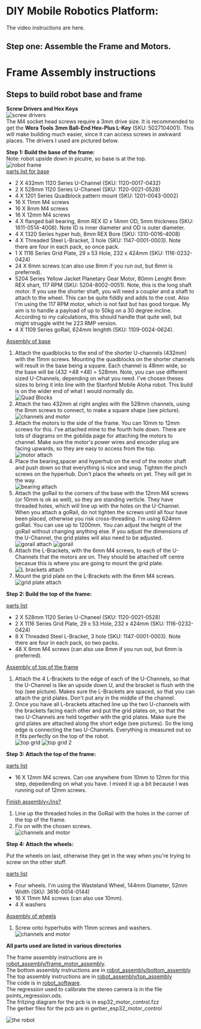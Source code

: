 # DIY Mobile Robotics Platform:
The video instructions are here. <br/>

## Step one: Assemble the Frame and Motors.
# Frame Assembly instructions

## Steps to build robot base and frame
__Screw Drivers and Hex Keys__<br/>
![screw drivers](https://github.com/jonathanrandall/diy_mobile_robot/blob/main/project_photos/IMG_9034.JPEG) <br/>
The M4 socket head screws require a 3mm drive size. It is recommended to get the __Wera Tools 3mm Ball-End Hex-Plus L-Key__ (SKU: 5027104001). This will make building much easier, since it can access screws in awkward places. The drivers I used are pictured below.

__Step 1: Build the base of the frame:__<br/>
Note: robot upside down in picutre, so base is at the top. <br/>
![robot frame](https://github.com/jonathanrandall/diy_mobile_robot/blob/main/project_photos/IMG_9070.jpeg)<br/>
<ins>parts list for base</ins>
* 2 X 432mm 1120 Series U-Channel (SKU: 1120-0017-0432)
* 2 X 528mm 1120 Series U-Chaneel (SKU: 1120-0021-0528)
* 4 X 1201 Series Quadblock pattern mount (SKU: 1201-0043-0002)
* 16 X 11mm M4 screws
* 16 X 8mm M4 screws
* 16 X 12mm M4 screws
* 4 X flanged ball bearing, 8mm REX ID x 14mm OD, 5mm thickness (SKU: 1611-0514-4008). Note ID is inner diameter and OD is outer diameter.
* 4 X 1320 Series hyper hub, 8mm REX Bore (SKU: 1310-0016-4008)
* 4 X Threaded Steel L-Bracket, 3 hole (SKU: 1147-0001-0003). Note there are four in each pack, so once pack.
* 1 X 1116 Series Grid Plate, 29 x 53 Hole, 232 x 424mm (SKU: 1116-0232-0424)
* 24 X 6mm screws (can also use 8mm if you run out, but 6mm is preferred).
* 5204 Series Yellow  Jacket Planetary Gear Motor, 80mm Lenght 8mm REX shart, 117 RPM (SKU: 5204-8002-0051). Note, this is the long shaft motor. If you use the shorter shaft, you will need a coupler and a shaft to attach to the wheel. This can be quite fiddly and adds to the cost. Also I'm using the 117 RPM motor, which is not fast but has good torque. My aim is to handle a payload of up to 50kg on a 30 degree incline. According to my calculations, this should handle that quite well, but might struggle witht he 223 RMP version.
* 4 X 1109 Series goRail, 624mm lenghth (SKU: 1109-0024-0624). 

<ins>Assembly of base</ins>
1. Attach the quadblocks to the end of the shorter U-channels (432mm) with the 11mm screws. Mounting the quadblocks on the shorter channels will result in the base being a square. Each channel is 48mm wide, so the base will be (432 +48 +48) = 528mm. Note, you can use different sized U-Channels, depending on what you need. I've chosen theses sizes to bring it into line with the Stanford Mobile Aloha robot. This build is on the wider end of what I would normally do.<br/> 
![Quad Blocks](https://github.com/jonathanrandall/diy_mobile_robot/blob/main/project_photos/IMG_9015.JPEG)
2. Attach the two 432mm at right angles with the 528mm channels, using the 8mm screws to connect, to make a square shape (see picture).<br/>
![channels and motor](https://github.com/jonathanrandall/diy_mobile_robot/blob/main/project_photos/IMG_9023.JPEG)
3. Attach the motors to the side of the frame. You can 10mm to 12mm screws for this. I've attached mine to the fourth hole down. There are lots of diagrams on the gobilda page for attaching the motors to channel. Make sure the motor's power wires and encoder plug are facing upwards, so they are easy to access from the top. <br/>
![motor attach](https://github.com/jonathanrandall/diy_mobile_robot/blob/main/project_photos/IMG_9020.JPEG)
4. Place the bearing,spacer and hyperhub on the end of the motor shaft and push down so that everything is nice and snug. Tighten the pinch screws on the hyperhub. Don't place the wheels on yet. They will get in the way.<br/>
![bearing attach](https://github.com/jonathanrandall/diy_mobile_robot/blob/main/project_photos/IMG_9021.JPEG)
5. Attach the goRail to the corners of the base with the 12mm M4 screws (or 10mm is ok as well), so they are standing verticle. They have threaded holes, which will line up with the holes on the U-Channel. When you attach a goRail, do not tighten the screws until all four have been placed, otherwise you risk cross-threading. I'm using 624mm goRail. You can use up to 1200mm. You can adjust the height of the goRail without changing anything else. If you adjust the dimensions of the U-Channel, the grid plates will also need to be adjusted.<br/>
![gorail attach](https://github.com/jonathanrandall/diy_mobile_robot/blob/main/project_photos/IMG_9032.JPEG) ![gorail](https://github.com/jonathanrandall/diy_mobile_robot/blob/main/project_photos/IMG_9039.JPEG)
6. Attach the L-Brackets, with the 6mm M4 screws, to each of the U-Channels that the motors are on. They should be attached off centre becasue this is where you are going to mount the grid plate.<br/>
![L brackets attach](https://github.com/jonathanrandall/diy_mobile_robot/blob/main/project_photos/IMG_9042.JPEG)
7. Mount the grid plate on the L-Brackets with the 6mm M4 screws.<br/>
![grid plate attach](https://github.com/jonathanrandall/diy_mobile_robot/blob/main/project_photos/IMG_9068.JPEG)

__Step 2: Build the top of the frame:__

<ins>parts list</ins>
* 2 X 528mm 1120 Series U-Chaneel (SKU: 1120-0021-0528)
* 2 X 1116 Series Grid Plate, 29 x 53 Hole, 232 x 424mm (SKU: 1116-0232-0424)
* 8 X Threaded Steel L-Bracket, 3 hole (SKU: 1147-0001-0003). Note there are four in each pack, so two packs.
* 48 X 6mm M4 screws (can also use 8mm if you run out, but 6mm is preferred).

<ins>Assembly of top of the frame</ins>
1. Attach the 4 L-Brackets to the edge of each of the U-Channels, so that the U-Channel is like an upside down U, and the bracket is flush with the top (see picture). Makes sure the L-Brackets are spaced, so that you can attach the grid plates. Don't put any in the middle of the channel.
2. Once you have all L-brackets attached line up the two U-channels with the brackets facing each other and put the grid plates on, so that the two U-Channels are held together with the grid plates. Make sure the grid plates are attached along the short edge (see pictures). So the long edge is connecting the two U-Channels. Everything is measured out so it fits perfectly on the top of the robot.<br/>
![top grid](https://github.com/jonathanrandall/diy_mobile_robot/blob/main/project_photos/IMG_9049.JPEG) ![top grid 2](https://github.com/jonathanrandall/diy_mobile_robot/blob/main/project_photos/IMG_9050.JPEG)

__Step 3: Attach the top of the frame:__

<ins>parts list</ins>
* 16 X 12mm M4 screws. Can use anywhere from 10mm to 12mm for this step, depedending on what you have. I mixed it up a bit because I was running out of 12mm screws.

<ins>Finish assembly</ins?
1. Line up the threaded holes in the GoRail with the holes in the corner of the top of the frame.
2. Fix on with the chosen screws.<br/>
![channels and motor](https://github.com/jonathanrandall/diy_mobile_robot/blob/main/project_photos/IMG_9054.JPEG)

__Step 4: Attach the wheels:__

Put the wheels on last, otherwise they get in the way when you're trying to screw on the other stuff.

<ins>parts list</ins>
* Four wheels. I'm using the Wasteland Wheel, 144mm Diameter, 52mm Width (SKU: 3616-0014-0144)
* 16 X 11mm M4 screws (can also use 10mm).
* 4 X washers

<ins>Assembly of wheels</ins>
1. Screw onto hyperhubs with 11mm screws and washers.<br/>
![channels and motor](https://github.com/jonathanrandall/diy_mobile_robot/blob/main/project_photos/IMG_9071.JPEG)<br/>

__All parts used are listed in various directories__

The frame assembly instructions are in [robot_assembly/frame_motor_assembly](https://github.com/jonathanrandall/diy_mobile_robot/tree/main/robot_assembly/frame_motor_assembly). <br/>
The bottom assembly instructions are in [robot_assembly/bottom_assembly](https://github.com/jonathanrandall/diy_mobile_robot/tree/main/robot_assembly/bottom_assembly) <br/>
The top assembly instructions are in [robot_assembly/top_assembly](https://github.com/jonathanrandall/diy_mobile_robot/tree/main/robot_assembly/top_assembly) <br/>
The code is in [robot_software](https://github.com/jonathanrandall/diy_mobile_robot/tree/main/robot_software). <br/>
The regression used to calibrate the stereo camera is in the file points_regression.ods. <br/>
The fritzing diagram for the pcb is in esp32_motor_control.fzz <br/>
The gerber files for the pcb are in gerber_esp32_motor_control <br/>



![the robot](https://github.com/jonathanrandall/diy_mobile_robot/blob/main/project_photos/robot_complete.JPEG)















